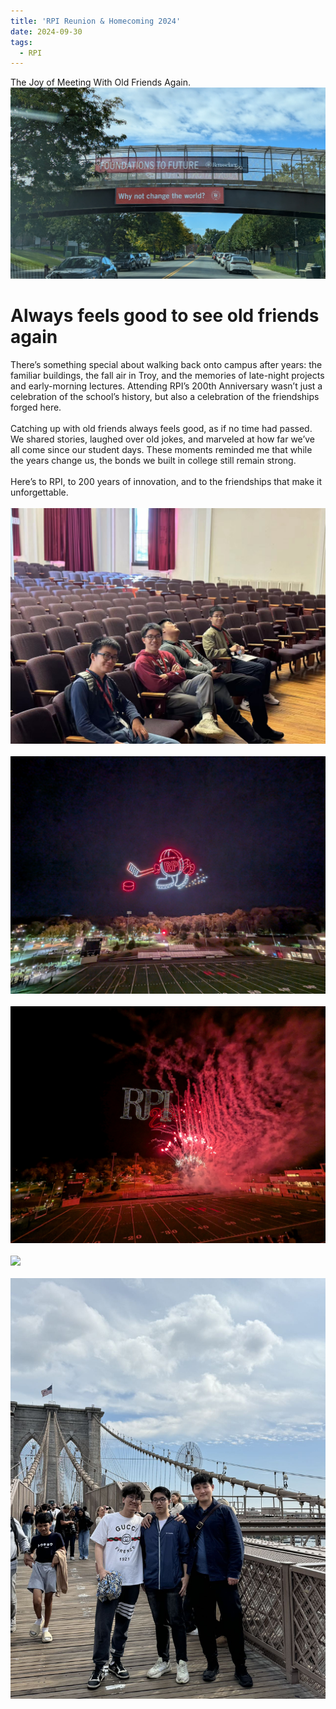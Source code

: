 ```yaml
---
title: 'RPI Reunion & Homecoming 2024'
date: 2024-09-30
tags:
  - RPI
---
```

The Joy of Meeting With Old Friends Again.
<br/><img src='/images/2024/PXL_20240928_140729306.jpg'>

Always feels good to see old friends again
======

There’s something special about walking back onto campus after years: the familiar buildings, the fall air in Troy, and the memories of late-night projects and early-morning lectures. Attending RPI’s 200th Anniversary wasn’t just a celebration of the school’s history, but also a celebration of the friendships forged here.
<br>
<br>
Catching up with old friends always feels good, as if no time had passed. We shared stories, laughed over old jokes, and marveled at how far we’ve all come since our student days. These moments reminded me that while the years change us, the bonds we built in college still remain strong.
<br>
<br>
Here’s to RPI, to 200 years of innovation, and to the friendships that make it unforgettable.
<br>
<br>
<img src='/images/2024/mmexport1727543491649.jpg'>
<br>
<br>
<img src='/images/2024/PXL_20240928_001616027.jpg'>
<br>
<br>
<img src='/images/2024/PXL_20240928_002028962.jpg'>
<br>
<br>
<img src='/images/2024/mmexport1727585270813.jpg'>
<br>
<br>
<img src='/images/2024/mmexport1728094580500.jpg'>
<br>
<br>